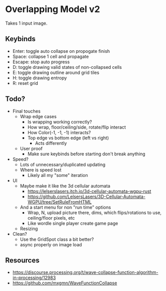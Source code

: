 # Overlapping Model v2

Takes 1 input image.

## Keybinds

- Enter: toggle auto collapse on propogate finish
- Space: collapse 1 cell and propagate
- Escape: stop auto progress
- D: toggle drawing valid states of non-collapsed cells
- E: toggle drawing outline around grid tiles
- H: toggle drawing entropy
- R: reset grid

## Todo?

- Final touches
    - Wrap edge cases
        - Is wrapping working correctly?
        - How wrap, floor/ceiling/side, rotate/flip interact 
        - How Color(-1, -1, -1) interacts?
        - Top edge vs bottom edge (left vs right)
            - Acts differently
    - User proof
        - Make sure keybinds before starting don't break anything
- Speed?
    - Lots of unnecessary/duplicated updating
    - Where is speed lost
        - Likely all my "some" iteration
- UI
    - Maybe make it like the 3d cellular automata
        - https://lelserslasers.itch.io/3d-cellular-automata-wgpu-rust
        - https://github.com/LelsersLasers/3D-Cellular-Automata-WGPU/tree/SetRuleFromHTML
    - And a start menu for non "run time" options
        - Wrap, N, upload picture there, dims, which flips/rotations to use, ceiling/floor pixels, etc
        - Like wordle single player create game page
    - Resizing
- Clean?
    - Use the GridSpot class a bit better?
    - async properly on image load
## Resources

- https://discourse.processing.org/t/wave-collapse-function-algorithm-in-processing/12983
- https://github.com/mxgmn/WaveFunctionCollapse
